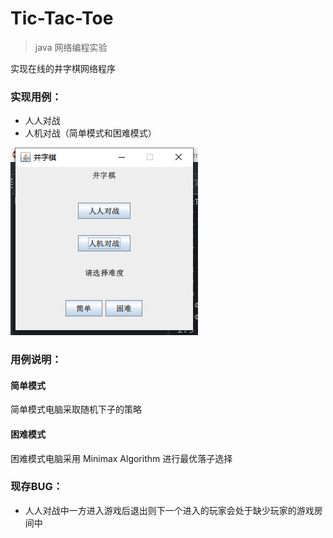 # Tic-Tac-Toe
> java 网络编程实验

实现在线的井字棋网络程序

### 实现用例：

- 人人对战
- 人机对战（简单模式和困难模式）

![](https://github.com/HOLL4ND/tic-tac-toe/blob/master/Image/startwindow.png)

### 用例说明：

#### 简单模式

简单模式电脑采取随机下子的策略

#### 困难模式

困难模式电脑采用 Minimax Algorithm 进行最优落子选择

### 现存BUG：

- 人人对战中一方进入游戏后退出则下一个进入的玩家会处于缺少玩家的游戏房间中

